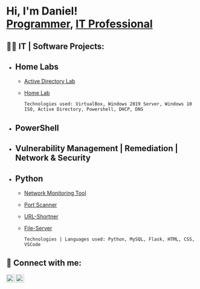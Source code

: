 <h1>Hi, I'm Daniel! <br/><a href="https://github.com/DanielTsang26">Programmer</a>, <a href="https://www.linkedin.com/">IT Professional</a>

<h2>👨‍💻 IT | Software  Projects:</h2>

- <h2> <b>Home Labs</b> </h2>

   - [Active Directory Lab](https://github.com/DanielTsang26/home-lab/blob/main/active-directory.md)
   
   - [Home Lab](https://github.com/DanielTsang26/home-lab)


     ```
     Technologies used: VirtualBox, Windows 2019 Server, Windows 10 ISO, Active Directory, Powershell, DHCP, DNS
     ```
   
- <h2><b>PowerShell</b></h2>



- <h2><b>Vulnerability Management | Remediation | Network & Security </b></h2>




- <h2><b>Python</b></h2>

   - [Network Monitoring Tool](https://github.com/DanielTsang26/network-packet-monitoring-tool/tree/main)
   
   - [Port Scanner](https://github.com/DanielTsang26/port-scanner)
     
   - [URL-Shortner](https://github.com/DanielTsang26/url-shortner/tree/main)
     
   - [File-Server](https://github.com/DanielTsang26/file-server)
 
     ```
     Technologies | Languages used: Python, MySQL, Flask, HTML, CSS, VSCode
     ```


<h2> 🤳 Connect with me:</h2>

[<img align="left" alt=" Daniel Tsang | LinkedIn" width="22px" src="https://cdn.jsdelivr.net/npm/simple-icons@v3/icons/linkedin.svg" />][linkedin]
[<img align="left" alt="Daniel Tsang | Instagram" width="22px" src="https://cdn.jsdelivr.net/npm/simple-icons@v3/icons/instagram.svg" />][instagram]

[instagram]: https://www.instagram.com/
[linkedin]: https://linkedin.com/



